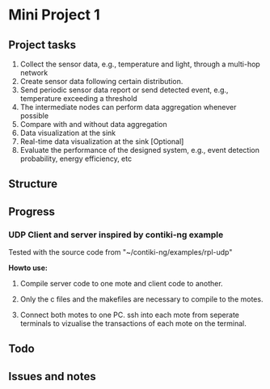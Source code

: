 # Mini Project 1
## Project tasks
1. Collect the sensor data, e.g., temperature and light, through a multi-hop network
2. Create sensor data following certain distribution.
3. Send periodic sensor data report or send detected event, e.g., temperature exceeding a threshold
4. The intermediate nodes can perform data aggregation whenever possible
5. Compare with and without data aggregation
6. Data visualization at the sink
7. Real-time data visualization at the sink [Optional]
8. Evaluate the performance of the designed system, e.g., event detection probability, energy efficiency, etc


## Structure




## Progress
### UDP Client and server inspired by contiki-ng example
Tested with the source code from "~/contiki-ng/examples/rpl-udp"

**Howto use:**
1. Compile server code to one mote and client code to another.

2. Only the c files and the makefiles are necessary to compile to the motes.

3. Connect both motes to one PC. ssh into each mote from seperate terminals to vizualise the transactions of each mote on the terminal.

## Todo

## Issues and notes